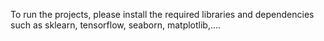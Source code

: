 To run the projects, please install the required libraries and dependencies such as sklearn, tensorflow, seaborn, matplotlib,....

